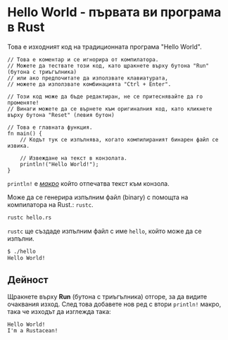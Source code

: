 # Hello World - първата ви програма в Rust

Това е изходният код на традиционната програма "Hello World".

```rust,editable
// Това е коментар и се игнорира от компилатора.
// Можете да тествате този код, като щракнете върху бутона "Run" (бутона с триъгълника)
// или ако предпочитате да използвате клавиатурата, 
// можете да използвате комбинацията "Ctrl + Enter".

// Този код може да бъде редактиран, не се притеснявайте да го променяте!
// Винаги можете да се върнете към оригиналния код, като кликнете върху бутона "Reset" (левия бутон)

// Това е главната функция.
fn main() {
    // Кодът тук се изпълнява, когато компилираният бинарен файл се извика.

    // Извеждане на текст в конзолата.
    println!("Hello World!");
}
```

`println!` e [*макро*][macros] който отпечатва текст към конзола.

Може да се генерира изпълним файл (binary) с помощта на компилатора на Rust.: `rustc`.

```bash
rustc hello.rs
```

`rustc` ще създаде изпълним файл с име `hello`, който може да се изпълни.

```bash
$ ./hello
Hello World!
```

## Дейност

Щракнете върху **Run** (бутона с триъгълника) отгоре, за да видите очаквания изход.
След това добавете нов ред с втори `println!` макро, така че изходът да изглежда така:

```text
Hello World!
I'm a Rustacean!
```

[macros]: macros.md
